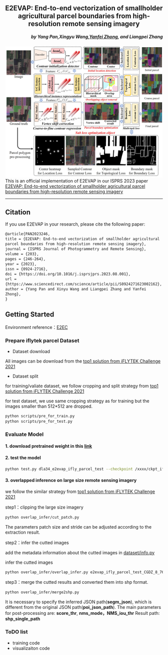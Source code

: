 <h2 align="center">E2EVAP: End-to-end vectorization of smallholder agricultural parcel boundaries from high-resolution remote sensing imagery</h2>
<h5 align="right">by <a>Yang Pan</a>,<a>Xingyu Wang</a>,<a href="http://rsidea.whu.edu.cn/">Yanfei Zhong</a>, and  Liangpei Zhang</h5>

![introduction](imgs/Fig.2.jpg)
This is an official implementation of E2EVAP in our ISPRS 2023 paper <a href="https://www.sciencedirect.com/science/article/pii/S0924271623002162">E2EVAP: End-to-end vectorization of smallholder agricultural parcel boundaries from high-resolution remote sensing imagery</a>


---------------------
## Citation
If you use E2EVAP in your research, please cite the following paper:
```
@article{PAN2023246,
title = {E2EVAP: End-to-end vectorization of smallholder agricultural parcel boundaries from high-resolution remote sensing imagery},
journal = {ISPRS Journal of Photogrammetry and Remote Sensing},
volume = {203},
pages = {246-264},
year = {2023},
issn = {0924-2716},
doi = {https://doi.org/10.1016/j.isprsjprs.2023.08.001},
url = {https://www.sciencedirect.com/science/article/pii/S0924271623002162},
author = {Yang Pan and Xinyu Wang and Liangpei Zhang and Yanfei Zhong},
}
```
## Getting Started

Environment reference：<a href="https://github.com/zhang-tao-whu/e2ec/blob/main/INSTALL.md">E2EC</a>

### Prepare iflytek parcel Dataset

- Dataset download
  
All images can be download from the <a href="https://github.com/zhaozhen2333/iFLYTEK2021">top1 solution from iFLYTEK Challenge 2021</a>

- Dataset split
  
for training/valiate dataset, we follow cropping and split strategy from <a href="https://github.com/zhaozhen2333/iFLYTEK2021/blob/main/out_shp/train/pre_for_train.py">top1 solution from iFLYTEK Challenge 2021</a> 

for test dataset, we use same cropping strategy as for training but the images smaller than 512*512 are dropped.

```bash
python scripts/pre_for_train.py
python scripts/pre_for_test.py
```

### Evaluate Model
#### 1. download pretrained weight in this [link](https://drive.google.com/file/d/16IYHK63KKdv8VEOQiaw9uSSSavBfNkjT/view?usp=sharing)

#### 2. test the model
```bash
python test.py dla34_e2evap_ifly_parcel_test --checkpoint /xxxx/ckpt_ifly.pth --eval segm --device 0
```

#### 3. overlapped inference on large size remote sensing imagery
we follow the similar strategy from <a href="https://github.com/zhaozhen2333/iFLYTEK2021/blob/main/out_shp/inference/single_shp_out.py">top1 solution from iFLYTEK Challenge 2021</a> 

step1：clipping the large size imagery
```bash
python overlap_infer/cut_patch.py
```
The parameters patch size and stride can be adjusted according to the extraction result.

step2：infer the cutted images

add the metadata information about the cutted images in <a href="https://github.com/YangPanHZAU/E2EVAP/blob/main/dataset/info.py">dataset/info.py</a> 

infer the cutted images
```bash
python overlap_infer/overlap_infer.py e2evap_ifly_parcel_test_CGDZ_8_768 --checkpoint /xxxx/ckpt_ifly.pth --with_nms True --eval segm --device 0
```

step3：merge the cutted results and converted them into shp format.
```bash
python overlap_infer/merge2shp.py
```
It is necessary to specify the inferred JSON path(**segm_json**), which is different from the original JSON path(**poi_json_path**).
The main parameters for post-processing are:
 **score_thr**, **nms_mode，NMS_iou_thr**
Result path:
**shp_single_path**

### ToDO list
- training code
- visualizaiton code
